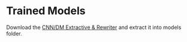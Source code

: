# Trained Models

Download the [CNN/DM Extractive & Rewriter](https://drive.google.com/file/d/1xE56IheBEcLK9bY-XG6ka9iRyv5LLUNt/view) and extract it into models folder.
